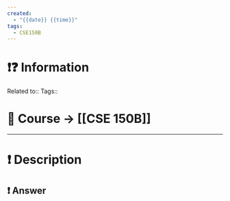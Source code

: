 ```yaml
---
created:
  - "{{date}} {{time}}"
tags:
  - CSE150B
---
```


# ❗❓ Information
Related to:: 
Tags:: 

# 🌌 Course -> [[CSE 150B]]
---

# ❗ Description

 
## ❗ Answer